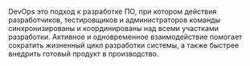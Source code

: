 DevOps это подход к разработке ПО, при котором действия разработчиков, тестировщиков и администраторов команды синхронизированы и координированы над всеми участками разработки. 
Активное и одновременное взаимодействие помогает сократить жизненный цикл разработки системы, а также быстрее внедрить готовый продукт в производство.
